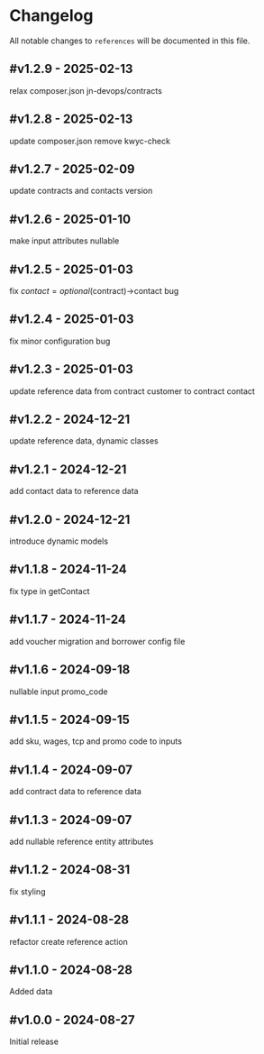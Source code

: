 # Changelog

All notable changes to `references` will be documented in this file.

## #v1.2.9 - 2025-02-13

relax composer.json jn-devops/contracts

## #v1.2.8 - 2025-02-13

update composer.json remove kwyc-check

## #v1.2.7 - 2025-02-09

update contracts and contacts version

## #v1.2.6 - 2025-01-10

make input attributes nullable

## #v1.2.5 - 2025-01-03

fix $contact = optional($contract)->contact bug

## #v1.2.4 - 2025-01-03

fix minor configuration bug

## #v1.2.3 - 2025-01-03

update reference data from contract customer to contract contact

## #v1.2.2 - 2024-12-21

update reference data, dynamic classes

## #v1.2.1 - 2024-12-21

add contact data to reference data

## #v1.2.0 - 2024-12-21

introduce dynamic models

## #v1.1.8 - 2024-11-24

fix type in getContact

## #v1.1.7 - 2024-11-24

add voucher migration and borrower config file

## #v1.1.6 - 2024-09-18

nullable input promo_code

## #v1.1.5 - 2024-09-15

add sku, wages, tcp and promo code to inputs

## #v1.1.4 - 2024-09-07

add contract data to reference data

## #v1.1.3 - 2024-09-07

add nullable reference entity attributes

## #v1.1.2 - 2024-08-31

fix styling

## #v1.1.1 - 2024-08-28

refactor create reference action

## #v1.1.0 - 2024-08-28

Added data

## #v1.0.0 - 2024-08-27

Initial release
